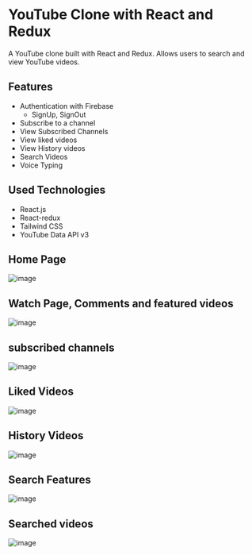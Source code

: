 # YouTube Clone with React and Redux

A YouTube clone built with React and Redux. Allows users to search and view YouTube videos.

## Features
 * Authentication with Firebase
   - SignUp, SignOut
 * Subscribe to a channel
 * View Subscribed Channels
 * View liked videos
 * View History videos
 * Search Videos
 * Voice Typing

## Used Technologies
 * React.js
 * React-redux
 * Tailwind CSS
 * YouTube Data API v3


## Home Page
![image](https://github.com/biplab987/Youtube-clone/assets/130878396/cff88f58-be4d-42e0-a7d9-5612c5d41c09)


## Watch Page, Comments and featured videos
![image](https://github.com/biplab987/Youtube-clone/assets/130878396/97a930c0-478d-4ccd-9a40-c287e069914e)


## subscribed channels 
![image](https://github.com/biplab987/Youtube-clone/assets/130878396/2ea15ded-89e8-4868-82ea-b85842683f79)


## Liked Videos 
![image](https://github.com/biplab987/Youtube-clone/assets/130878396/56e95020-a517-4171-b414-4d4c4930d3b2)


## History Videos
![image](https://github.com/biplab987/Youtube-clone/assets/130878396/4f568282-1d3e-4f18-809a-f6291871631e)


## Search Features
![image](https://github.com/biplab987/Youtube-clone/assets/130878396/2e6abaaf-9deb-4b85-9a10-99749c230a48)


## Searched videos 
![image](https://github.com/biplab987/Youtube-clone/assets/130878396/499fb3ea-fd75-455f-b0f1-8ef8b56a1dea)





